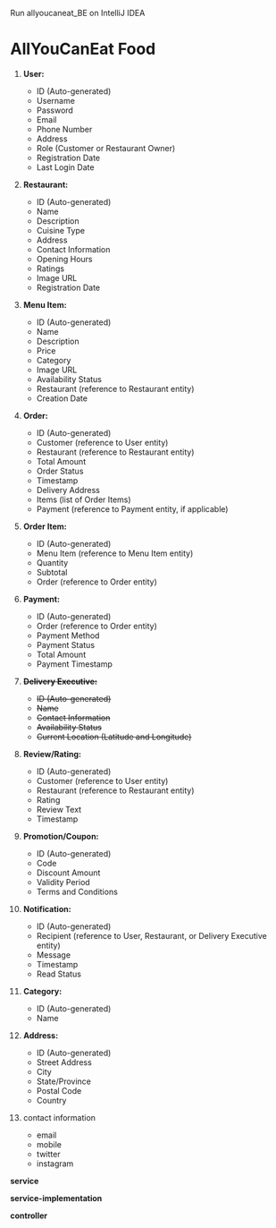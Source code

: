 Run allyoucaneat_BE on IntelliJ IDEA
# AllYouCanEat Food

1. **User:**
    - ID (Auto-generated)
    - Username
    - Password
    - Email
    - Phone Number
    - Address
    - Role (Customer or Restaurant Owner)
    - Registration Date
    - Last Login Date
2. **Restaurant:**
    - ID (Auto-generated)
    - Name
    - Description
    - Cuisine Type
    - Address
    - Contact Information
    - Opening Hours
    - Ratings
    - Image URL
    - Registration Date
3. **Menu Item:**
    - ID (Auto-generated)
    - Name
    - Description
    - Price
    - Category
    - Image URL
    - Availability Status
    - Restaurant (reference to Restaurant entity)
    - Creation Date
4. **Order:**
    - ID (Auto-generated)
    - Customer (reference to User entity)
    - Restaurant (reference to Restaurant entity)
    - Total Amount
    - Order Status
    - Timestamp
    - Delivery Address
    - Items (list of Order Items)
    - Payment (reference to Payment entity, if applicable)
5. **Order Item:**
    - ID (Auto-generated)
    - Menu Item (reference to Menu Item entity)
    - Quantity
    - Subtotal
    - Order (reference to Order entity)
6. **Payment:**
    - ID (Auto-generated)
    - Order (reference to Order entity)
    - Payment Method
    - Payment Status
    - Total Amount
    - Payment Timestamp
7. **~~Delivery Executive:~~**
    - ~~ID (Auto-generated)~~
    - ~~Name~~
    - ~~Contact Information~~
    - ~~Availability Status~~
    - ~~Current Location (Latitude and Longitude)~~
8. **Review/Rating:**
    - ID (Auto-generated)
    - Customer (reference to User entity)
    - Restaurant (reference to Restaurant entity)
    - Rating
    - Review Text
    - Timestamp
9. **Promotion/Coupon:**
    - ID (Auto-generated)
    - Code
    - Discount Amount
    - Validity Period
    - Terms and Conditions
10. **Notification:**
    - ID (Auto-generated)
    - Recipient (reference to User, Restaurant, or Delivery Executive entity)
    - Message
    - Timestamp
    - Read Status
11. **Category:**
    - ID (Auto-generated)
    - Name
12. **Address:**
    - ID (Auto-generated)
    - Street Address
    - City
    - State/Province
    - Postal Code
    - Country
    
13. contact information
    - email
    - mobile
    - twitter
    - instagram

**service**

**service-implementation**

**controller**
